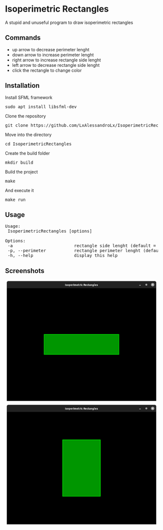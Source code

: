 # Isoperimetric Rectangles
A stupid and unuseful program to draw isoperimetric rectangles

## Commands
- up arrow to decrease perimeter lenght
- down arrow to increase perimeter lenght
- right arrow to increase rectangle side lenght
- left arrow to decrease rectangle side lenght
- click the rectangle to change color

## Installation
Install SFML framework
<pre>
sudo apt install libsfml-dev
</pre>
Clone the repository
<pre>
git clone https://github.com/LxAlessandroLx/IsoperimetricRectangles.git
</pre>
Move into the directory
<pre>
cd IsoperimetricRectangles
</pre>
Create the build folder
<pre>
mkdir build
</pre>
Build the project
<pre>
make
</pre>
And execute it
<pre>
make run
</pre>

## Usage
<pre>
Usage: 
 IsoperimetricRectangles [options]

Options:
 -a                        rectangle side lenght (default = 200)
 -p, --perimeter           rectangle perimeter lenght (default = 600)
 -h, --help                display this help
</pre>

## Screenshots
![screenshot1](screenshots/screenshot1.png)
![screenshot2](screenshots/screenshot2.png)
